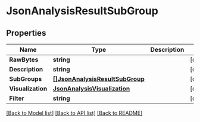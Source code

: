 # JsonAnalysisResultSubGroup

## Properties

Name | Type | Description | Notes
------------ | ------------- | ------------- | -------------
**RawBytes** | **string** |  | [optional] 
**Description** | **string** |  | [optional] 
**SubGroups** | [**[]JsonAnalysisResultSubGroup**](json_AnalysisResultSubGroup.md) |  | [optional] 
**Visualization** | [**JsonAnalysisVisualization**](json_AnalysisVisualization.md) |  | [optional] 
**Filter** | **string** |  | [optional] 

[[Back to Model list]](../README.md#documentation-for-models) [[Back to API list]](../README.md#documentation-for-api-endpoints) [[Back to README]](../README.md)



